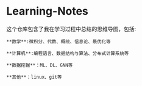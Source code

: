 # Learning-Notes
这个仓库包含了我在学习过程中总结的思维导图，包括:

    **数学**:微积分、代数、概统、信息论、最优化等

    **计算机**:编程语言、数据结构与算法、分布式计算系统等

    **数据挖掘**：ML、DL、GNN等

    **其他**：linux、git等
